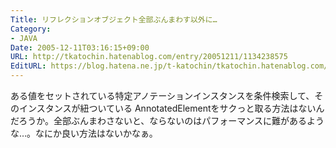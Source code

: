 ```yaml
---
Title: リフレクションオブジェクト全部ぶんまわす以外に…
Category:
- JAVA
Date: 2005-12-11T03:16:15+09:00
URL: http://tkatochin.hatenablog.com/entry/20051211/1134238575
EditURL: https://blog.hatena.ne.jp/t-katochin/tkatochin.hatenablog.com/atom/entry/6653586347154756216
---
```



ある値をセットされている特定アノテーションインスタンスを条件検索して、そのインスタンスが紐ついている AnnotatedElementをサクっと取る方法はないんだろうか。全部ぶんまわさないと、ならないのはパフォーマンスに難があるような…。なにか良い方法はないかなぁ。
